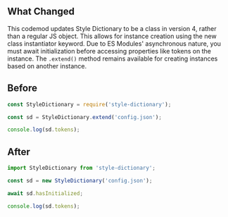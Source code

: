 ## What Changed

This codemod updates Style Dictionary to be a class in version 4, rather than a regular JS object. This allows for instance creation using the new class instantiator keyword. Due to ES Modules' asynchronous nature, you must await initialization before accessing properties like tokens on the instance. The `.extend()` method remains available for creating instances based on another instance.

## Before

```jsx
const StyleDictionary = require('style-dictionary');

const sd = StyleDictionary.extend('config.json');

console.log(sd.tokens);

```

## After

```jsx
import StyleDictionary from 'style-dictionary';

const sd = new StyleDictionary('config.json');

await sd.hasInitialized;

console.log(sd.tokens);

```
